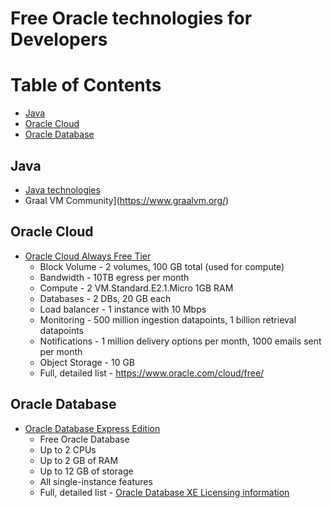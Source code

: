 # Free Oracle technologies for Developers

Table of Contents
=================

  * [Java](#java)
  * [Oracle Cloud](#oracle-cloud) 
  * [Oracle Database](#oracle-database)

## Java
  * [Java technologies](https://www.oracle.com/java/technologies/)
  * Graal VM Community](https://www.graalvm.org/)

## Oracle Cloud
  * [Oracle Cloud Always Free Tier](https://www.oracle.com/cloud/free/)
    * Block Volume - 2 volumes, 100 GB total (used for compute)
    * Bandwidth - 10TB egress per month
    * Compute - 2 VM.Standard.E2.1.Micro 1GB RAM
    * Databases - 2 DBs, 20 GB each
    * Load balancer - 1 instance with 10 Mbps
    * Monitoring - 500 million ingestion datapoints, 1 billion retrieval datapoints
    * Notifications - 1 million delivery options per month, 1000 emails sent per month
    * Object Storage - 10 GB
    * Full, detailed list - https://www.oracle.com/cloud/free/

## Oracle Database
  * [Oracle Database Express Edition](https://oracle.com/xe)
    * Free Oracle Database
    * Up to 2 CPUs
    * Up to 2 GB of RAM
    * Up to 12 GB of storage
    * All single-instance features
    * Full, detailed list - [Oracle Database XE Licensing information](https://docs.oracle.com/en/database/oracle/oracle-database/18/xelic/licensing-information.html#GUID-3BD43E8F-53C3-42F0-BBBD-B743FD41F951)

